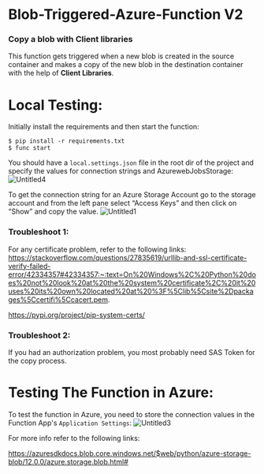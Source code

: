 # Blob-Triggered-Azure-Function V2
### Copy a blob with Client libraries
This function gets triggered when a new blob is created in the source container and makes a copy of the new blob in the destination container with the help of **Client Libraries**. 

# Local Testing:
Initially install the requirements and then start the function:
```
$ pip install -r requirements.txt 
$ func start
```
You should have a `local.settings.json` file in the root dir of the project and specify the values for connection strings and AzurewebJobsStorage:
![Untitled4](https://user-images.githubusercontent.com/84933778/188228950-2aee732a-b37b-4bdf-95c0-d3c4b0372a57.png)


To get the connection string for an Azure Storage Account go to the storage account and from the left pane select “Access Keys” and then click on “Show” and copy the value.
![Untitled1](https://user-images.githubusercontent.com/84933778/187779260-a68254d2-00e7-4cac-9b54-14b75e5068dc.png)
### Troubleshoot 1:
For any certificate problem, refer to the following links:
https://stackoverflow.com/questions/27835619/urllib-and-ssl-certificate-verify-failed-error/42334357#42334357:~:text=On%20Windows%2C%20Python%20does%20not%20look%20at%20the%20system%20certificate%2C%20it%20uses%20its%20own%20located%20at%20%3F%5Clib%5Csite%2Dpackages%5Ccertifi%5Ccacert.pem.

https://pypi.org/project/pip-system-certs/

### Troubleshoot 2:
If you had an authorization problem, you most probably need SAS Token for the copy process. 

# Testing The Function in Azure:
To test the function in Azure, you need to store the connection values in the Function App's `Application Settings`:
![Untitled3](https://user-images.githubusercontent.com/84933778/187781361-e9f60fc0-0c82-4eb9-9df1-43253145da96.png)

For more info refer to the following links:

https://azuresdkdocs.blob.core.windows.net/$web/python/azure-storage-blob/12.0.0/azure.storage.blob.html#


